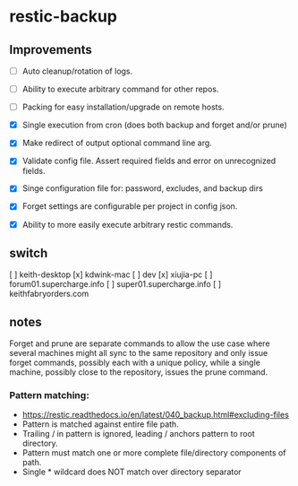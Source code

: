 # restic-backup

## Improvements

- [ ] Auto cleanup/rotation of logs.
- [ ] Ability to execute arbitrary command for other repos.
- [ ] Packing for easy installation/upgrade on remote hosts.
- [x] Single execution from cron (does both backup and forget and/or prune)
- [x] Make redirect of output optional command line arg.
- [x] Validate config file. Assert required fields and error on unrecognized fields.
- [x] Singe configuration file for: password, excludes, and backup dirs
- [x] Forget settings are configurable per project in config json.
- [x] Ability to more easily execute arbitrary restic commands.



## switch

[ ] keith-desktop
[x] kdwink-mac
[ ] dev
[x] xiujia-pc
[ ] forum01.supercharge.info
[ ] super01.supercharge.info
[ ] keithfabryorders.com 


## notes

Forget and prune are separate commands to allow the use case where several machines might all sync to the same
repository and only issue forget commands, possibly each with a unique policy, while a single machine, possibly
close to the repository, issues the prune command.

### Pattern matching:

* https://restic.readthedocs.io/en/latest/040_backup.html#excluding-files
* Pattern is matched against entire file path.
* Trailing / in pattern is ignored, leading / anchors pattern to root directory.
* Pattern must match one or more complete file/directory components of path.
* Single * wildcard does NOT match over directory separator
